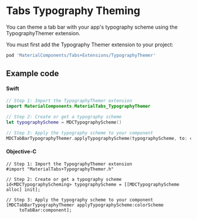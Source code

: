 <!--docs:
title: "Typography Theming"
layout: detail
section: components
excerpt: "How to theme Tabs using the Material Design typography system."
iconId: tabs
path: /catalog/tabs/typography-theming/
-->

# Tabs Typography Theming

You can theme a tab bar with your app's typography scheme using the TypographyThemer extension.

You must first add the Typography Themer extension to your project:

```bash
pod 'MaterialComponents/Tabs+Extensions/TypographyThemer'
```

## Example code

<!--<div class="material-code-render" markdown="1">-->
#### Swift
```swift
// Step 1: Import the TypographyThemer extension
import MaterialComponents.MaterialTabs_TypographyThemer

// Step 2: Create or get a typography scheme
let typographyScheme = MDCTypographyScheme()

// Step 3: Apply the typography scheme to your component
MDCTabBarTypographyThemer.applyTypographyScheme(typographyScheme, to: component)
```

#### Objective-C

```objc
// Step 1: Import the TypographyThemer extension
#import "MaterialTabs+TypographyThemer.h"

// Step 2: Create or get a typography scheme
id<MDCTypographyScheming> typographyScheme = [[MDCTypographyScheme alloc] init];

// Step 3: Apply the typography scheme to your component
[MDCTabBarTypographyThemer applyTypographyScheme:colorScheme
     toTabBar:component];
```
<!--</div>-->
